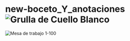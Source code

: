 # new-boceto_Y_anotaciones![Grulla de Cuello Blanco](https://user-images.githubusercontent.com/94655738/144524970-9e82e460-1834-4c6b-9d98-8ebbe9705c35.jpeg)
![Mesa de trabajo 1-100](https://user-images.githubusercontent.com/94655738/144524985-8ff796e7-5049-4eaf-8f4f-34d4e38610c5.jpg)
